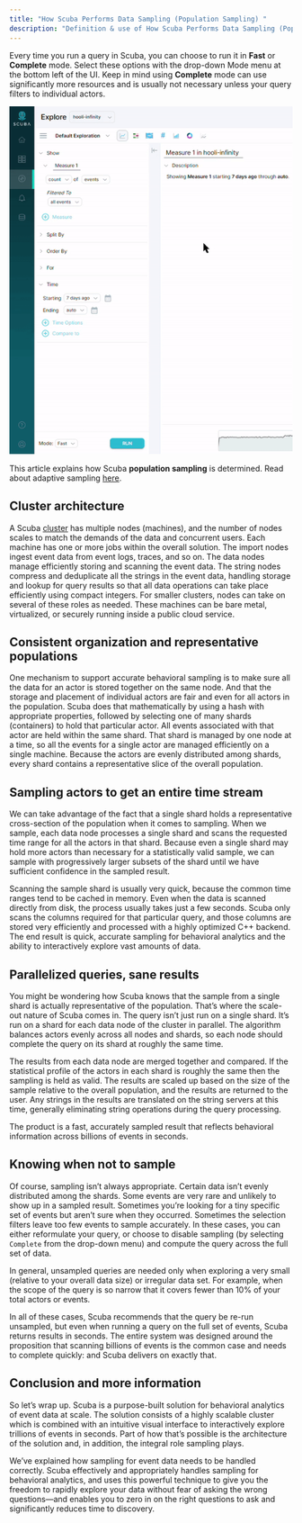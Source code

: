 ```yaml
---
title: "How Scuba Performs Data Sampling (Population Sampling) "
description: "Definition & use of How Scuba Performs Data Sampling (Population Sampling) "
---
```


Every time you run a query in Scuba, you can choose to run it in **Fast** or **Complete** mode. Select these options with the drop-down Mode menu at the bottom left of the UI. Keep in mind using **Complete** mode can use significantly more resources and is usually not necessary unless your query filters to individual actors.

![](./attachments/v5FastvsComplete.gif)

This article explains how Scuba **population sampling** is determined. Read about adaptive sampling [here](../adaptive-sampling-in-scuba).

## Cluster architecture

A Scuba [cluster](https://scuba.atlassian.net/wiki/spaces/GLOSSARY/pages/2160230841/Cluster+v5) has multiple nodes (machines), and the number of nodes scales to match the demands of the data and concurrent users. Each machine has one or more jobs within the overall solution. The import nodes ingest event data from event logs, traces, and so on. The data nodes manage efficiently storing and scanning the event data. The string nodes compress and deduplicate all the strings in the event data, handling storage and lookup for query results so that all data operations can take place efficiently using compact integers. For smaller clusters, nodes can take on several of these roles as needed. These machines can be bare metal, virtualized, or securely running inside a public cloud service.

## Consistent organization and representative populations

One mechanism to support accurate behavioral sampling is to make sure all the data for an actor is stored together on the same node. And that the storage and placement of individual actors are fair and even for all actors in the population. Scuba does that mathematically by using a hash with appropriate properties, followed by selecting one of many shards (containers) to hold that particular actor. All events associated with that actor are held within the same shard. That shard is managed by one node at a time, so all the events for a single actor are managed efficiently on a single machine. Because the actors are evenly distributed among shards, every shard contains a representative slice of the overall population.

## Sampling actors to get an entire time stream

We can take advantage of the fact that a single shard holds a representative cross-section of the population when it comes to sampling. When we sample, each data node processes a single shard and scans the requested time range for all the actors in that shard. Because even a single shard may hold more actors than necessary for a statistically valid sample, we can sample with progressively larger subsets of the shard until we have sufficient confidence in the sampled result.

Scanning the sample shard is usually very quick, because the common time ranges tend to be cached in memory. Even when the data is scanned directly from disk, the process usually takes just a few seconds. Scuba only scans the columns required for that particular query, and those columns are stored very efficiently and processed with a highly optimized C++ backend. The end result is quick, accurate sampling for behavioral analytics and the ability to interactively explore vast amounts of data.

## Parallelized queries, sane results

You might be wondering how Scuba knows that the sample from a single shard is actually representative of the population. That’s where the scale-out nature of Scuba comes in. The query isn’t just run on a single shard. It’s run on a shard for each data node of the cluster in parallel. The algorithm balances actors evenly across all nodes and shards, so each node should complete the query on its shard at roughly the same time.

The results from each data node are merged together and compared. If the statistical profile of the actors in each shard is roughly the same then the sampling is held as valid. The results are scaled up based on the size of the sample relative to the overall population, and the results are returned to the user. Any strings in the results are translated on the string servers at this time, generally eliminating string operations during the query processing.

The product is a fast, accurately sampled result that reflects behavioral information across billions of events in seconds.

## Knowing when not to sample

Of course, sampling isn’t always appropriate. Certain data isn’t evenly distributed among the shards. Some events are very rare and unlikely to show up in a sampled result. Sometimes you’re looking for a tiny specific set of events but aren’t sure when they occurred. Sometimes the selection filters leave too few events to sample accurately. In these cases, you can either reformulate your query, or choose to disable sampling (by selecting `Complete` from the drop-down menu) and compute the query across the full set of data.

In general, unsampled queries are needed only when exploring a very small (relative to your overall data size) or irregular data set. For example, when the scope of the query is so narrow that it covers fewer than 10% of your total actors or events.

In all of these cases, Scuba recommends that the query be re-run unsampled, but even when running a query on the full set of events, Scuba returns results in seconds. The entire system was designed around the proposition that scanning billions of events is the common case and needs to complete quickly: and Scuba delivers on exactly that.

## Conclusion and more information

So let’s wrap up. Scuba is a purpose-built solution for behavioral analytics of event data at scale. The solution consists of a highly scalable cluster which is combined with an intuitive visual interface to interactively explore trillions of events in seconds. Part of how that’s possible is the architecture of the solution and, in addition, the integral role sampling plays.

We’ve explained how sampling for event data needs to be handled correctly. Scuba effectively and appropriately handles sampling for behavioral analytics, and uses this powerful technique to give you the freedom to rapidly explore your data without fear of asking the wrong questions—and enables you to zero in on the right questions to ask and significantly reduces time to discovery.

